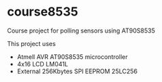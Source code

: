 # course8535
Course project for polling sensors using AT90S8535

This project uses
- Atmell AVR AT90S8535 microcontroller
- 4x16 LCD LM041L
- External 256Kbytes SPI EEPROM 25LC256
